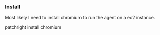 ### Install

Most likely I need to install chromium to run the agent on a ec2 instance.

patchright install chromium
